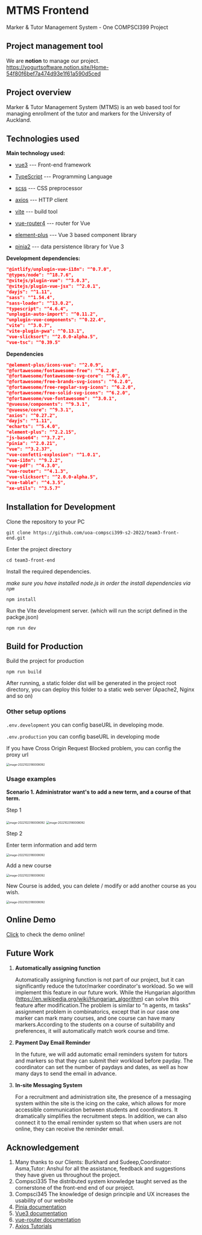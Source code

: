# MTMS Frontend

Marker & Tutor Management System - One COMPSCI399 Project



## Project management tool

We are **notion** to manage our project. https://yogurtsoftware.notion.site/Home-54f80f6bef7a474d93e1f61a590d5ced

## 

## Project overview

Marker & Tutor Management System (MTMS) is an web based tool for managing enrollment of the tutor and markers for the University of Auckland. 



## Technologies used

**Main technology used:** 

-  [vue3](https://github.com/topics/vue3) --- Front-end framework

-  [TypeScript](https://github.com/topics/typescript) --- Programming Language
-  [scss](https://github.com/topics/scss) --- CSS preprocessor 
-  [axios](https://github.com/axios/axios) --- HTTP client
-  [vite](https://github.com/topics/vite) --- build tool
-  [vue-router4](https://router.vuejs.org/) --- router for Vue
-  [element-plus](https://github.com/topics/element-plus)  ---  Vue 3 based component library
-  [pinia2](https://github.com/topics/pinia2) --- data persistence library for Vue 3

**Development dependencies:**

```json
"@intlify/unplugin-vue-i18n": "^0.7.0",
"@types/node": "^18.7.6",
"@vitejs/plugin-vue": "^3.0.3",
"@vitejs/plugin-vue-jsx": "^2.0.1",
"dayjs": "^1.11",
"sass": "^1.54.4",
"sass-loader": "^13.0.2",
"typescript": "^4.6.4",
"unplugin-auto-import": "^0.11.2",
"unplugin-vue-components": "^0.22.4",
"vite": "^3.0.7",
"vite-plugin-pwa": "^0.13.1",
"vue-slicksort": "^2.0.0-alpha.5",
"vue-tsc": "^0.39.5"
```

**Dependencies**

```json
"@element-plus/icons-vue": "^2.0.9",
"@fortawesome/fontawesome-free": "^6.2.0",
"@fortawesome/fontawesome-svg-core": "^6.2.0",
"@fortawesome/free-brands-svg-icons": "^6.2.0",
"@fortawesome/free-regular-svg-icons": "^6.2.0",
"@fortawesome/free-solid-svg-icons": "^6.2.0",
"@fortawesome/vue-fontawesome": "^3.0.1",
"@vueuse/components": "^9.3.1",
"@vueuse/core": "^9.3.1",
"axios": "^0.27.2",
"dayjs": "^1.11",
"echarts": "^5.4.0",
"element-plus": "^2.2.15",
"js-base64": "^3.7.2",
"pinia": "^2.0.21",
"vue": "^3.2.37",
"vue-confetti-explosion": "^1.0.1",
"vue-i18n": "^9.2.2",
"vue-pdf": "^4.3.0",
"vue-router": "^4.1.3",
"vue-slicksort": "^2.0.0-alpha.5",
"vxe-table": "^4.3.5",
"xe-utils": "^3.5.7"
```



## Installation for Development

Clone the repository to your PC

```
git clone https://github.com/uoa-compsci399-s2-2022/team3-front-end.git
```

Enter the project directory

```
cd team3-front-end
```

Install the required dependencies.

*make sure you have installed node.js in order the install dependencies via `npm`*

```
npm install
```

Run the Vite development server. (which will run the script defined in the packge.json)

```
npm run dev
```

## Build for Production

Build the project for production

```
npm run build
```

After running, a static folder dist will be generated in the project root directory, you can deploy this folder to a static web server (Apache2, Nginx and so on)



### Other setup options

`.env.development` you can config baseURL in developing mode.

`.env.production` you can config baseURL in developing mode

If you have Cross Origin Request Blocked problem, you can config the proxy url

<img src=".\public\tutorial-images\image-20221023180008092.png" alt="image-20221023180008092" style="zoom:50%;" />



### Usage examples

**Scenario 1. Administrator want's to add a new term, and a course of that term.**

Step 1

<img src=".\public\tutorial-images\image-20221023180645088.png" alt="image-20221023180008092" style="zoom:50%;" />

<img src=".\public\tutorial-images\image-20221023180840518.png" alt="image-20221023180008092" style="zoom:50%;" />

Step 2



Enter term information and add term

<img src=".\public\tutorial-images\image-20221023181354313.png" alt="image-20221023180008092" style="zoom:50%;" />

Add a new course

<img src=".\public\tutorial-images\image-20221023181741443.png" alt="image-20221023180008092" style="zoom:50%;" />

New Course is added, you can delete / modify or add another course as you wish.

<img src=".\public\tutorial-images\image-20221023182044687.png" alt="image-20221023180008092" style="zoom:50%;" />



## Online Demo

[Click](https://www.uoamtms.com/) to check the demo online!



## Future Work

1. **Automatically assigning function**

   Automatically assigning function is not part of our project, but it can significantly reduce the tutor/marker coordinator's workload. So we will implement this feature in our future work. While the Hungarian algorithm (https://en.wikipedia.org/wiki/Hungarian_algorithm) can solve this feature after modification.The problem is similar to “n agents, m tasks” assignment problem in combinatorics, except that in our case one marker can mark many courses, and one course can have many markers.According to the students on a course of suitability and preferences, it will automatically match work course and time.

2. **Payment Day Email Reminder**

   In the future, we will add automatic email reminders system for tutors and markers so that they can submit their workload before payday. The coordinator can set the number of paydays and dates, as well as how many days to send the email in advance.

3. **In-site Messaging System**

   For a recruitment and administration site, the presence of a messaging system within the site is the icing on the cake, which allows for more accessible communication between students and coordinators. It dramatically simplifies the recruitment steps. In addition, we can also connect it to the email reminder system so that when users are not online, they can receive the reminder email.

## Acknowledgement

1. Many thanks to our Clients: Burkhard and Sudeep,Coordinator: Asma,Tutor: Anshul for all the assistance, feedback and suggestions they have given us throughout the project.
2. Compsci335 The distributed system knowledge taught served as the cornerstone of the front-end end of our project.
3. Compsci345 The knowledge of design principle and UX increases the usability of our website
4. [Pinia documentation](https://pinia.vuejs.org/introduction.html)
5. [Vue3 documentation](https://vuejs.org/)
6. [vue-router documentation](https://router.vuejs.org/installation.html)
7. [Axios Tutorials](https://masteringjs.io/axios)
